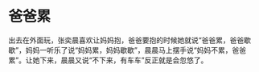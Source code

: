 # 爸爸累

出去在外面玩，张奕晨喜欢让妈妈抱，爸爸要抱的时候她就说“爸爸累，爸爸歇歇”，妈妈一听乐了说“妈妈累，妈妈歇歇”，晨晨马上摆手说“妈妈不累，爸爸累”。让她下来，晨晨又说“不下来，有车车”反正就是会忽悠了。
